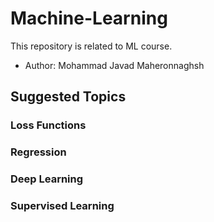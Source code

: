 # Machine-Learning
This repository is related to ML course.
* Author: Mohammad Javad Maheronnaghsh

## Suggested Topics
### Loss Functions
### Regression
### Deep Learning
### Supervised Learning
